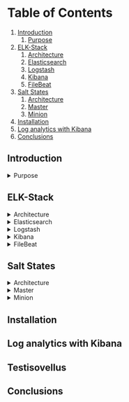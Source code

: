 # Table of Contents

1. [Introduction](#introduction)
    1. [Purpose](#purpose)
2. [ELK-Stack](#elk-stack)
    1. [Architecture](#architecture)
    2. [Elasticsearch](#elasticsearch)
    3. [Logstash](#logstash)
    4. [Kibana](#kibana)
    5. [FileBeat](#filebeat)
3. [Salt States](#salt-states) 
    1. [Architecture](#architecture2)
    2. [Master](#master)
    3. [Minion](#minion)
4. [Installation](#installation)
5. [Log analytics with Kibana](#analytics)
6. [Conclusions](#conclusions)

## Introduction  <a name="introduction"></a>

<details>
    
<summary>Purpose<a name="purpose"></a></summary>

</details>

## ELK-Stack <a name="elk-stack"></a>

<details>
    
<summary>Architecture <a name="architecture"></a></summary>

</details>

<details>
    
<summary>Elasticsearch <a name="elasticsearch"></a></summary>

</details>

<details>
    
<summary>Logstash <a name="logstash"></a></summary>

</details>

<details>
    
<summary>Kibana <a name="kibana"></a></summary>

</details>

<details>
    
<summary>FileBeat <a name="filebeat"></a></summary>

</details>

## Salt States <a name="salt-states"></a>


<details>
    
<summary>Architecture <a name="architecture2"></a></summary>

</details>

<details>
    
<summary>Master <a name="master"></a></summary>

</details>

<details>

<summary>Minion <a name="minion"></a></summary>

</details>


## Installation  <a name="installation"></a>
## Log analytics with Kibana  <a name="analytics"></a>
## Testisovellus  <a name="Testisovellus"></a>
## Conclusions  <a name="conclusions"></a>


